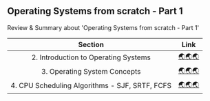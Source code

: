 ## Operating Systems from scratch - Part 1
Review & Summary about 'Operating Systems from scratch - Part 1'

|Section|Link|
|:--:|:--:|
| 2. Introduction to Operating Systems | [🌏🌏🌏](Section%202.%20Introduction%20to%20Operating%20Systems/) |
|     3. Operating System Concepts     |      [🌏🌏🌏](./Section%203.%20Operating%20System%20Concepts/)      |
|     4. CPU Scheduling Algorithms - SJF, SRTF, FCFS     |      [🌏🌏🌏](./Section%204.%20CPU%20Scheduling%20Algorithms%20-%20SJF%2C%20SRTF%2C%20FCFS/)      |